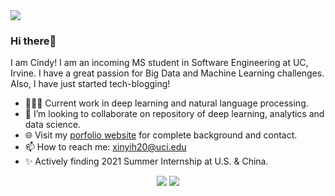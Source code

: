 <img src="https://camo.githubusercontent.com/75dc1c8b7e5ab93cc6a6f22cdd58e8f8384245cc/68747470733a2f2f6d656469612e67697068792e636f6d2f6d656469612f6d47634e6a736657416a593541455a4e77362f67697068792e676966">

### Hi  there👋 

I am Cindy! I am an incoming MS student in Software Engineering at UC, Irvine. I have a great passion for Big Data and Machine Learning challenges. Also, I have just started tech-blogging! 

- 👨🏽‍💻 Current work in deep learning and natural language processing. 
- 👯 I’m looking to collaborate on repository of deep learning, analytics and data science.
- 🌐 Visit my [porfolio website](https://nobugs.dev/) for complete background and contact.
- 📫 How to reach me: xinyih20@uci.edu
- ✨ Actively finding 2021 Summer Internship at U.S. & China.

<p align = "center">
  <img src = "https://github-readme-stats.vercel.app/api?username=samaritanhu&show_icons=true&theme=radical&line_height=27">
  <img src = "https://github-readme-stats.vercel.app/api/top-langs/?username=samaritanhu&hide=CSS,HTML&theme=tokyonight">
</p>



<!--
**samaritanhu/samaritanhu** is a ✨ _special_ ✨ repository because its `README.md` (this file) appears on your GitHub profile.

Here are some ideas to get you started:

- 🔭 I’m currently working on ...
- 🌱 I’m currently learning ...
- 👯 I’m looking to collaborate on ...
- 🤔 I’m looking for help with ...
- 💬 Ask me about ...
- 📫 How to reach me: ...
- 😄 Pronouns: ...
- ⚡ Fun fact: ...
-->
